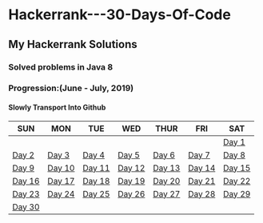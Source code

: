 # Hackerrank---30-Days-Of-Code
## My Hackerrank Solutions
### Solved problems in Java 8 

### Progression:(June - July, 2019)
#### Slowly Transport Into Github

SUN | MON | TUE | WED | THUR | FRI | SAT
--- | --- | --- | --- | --- | --- | ---
   |   |   |   |   |   |   | [Day 1](https://github.com/lucius-xiao-liu/Hackerrank---30-Days-Of-Code/tree/master/Day%201:%20Hello%20World)
 [Day 2](https://github.com/lucius-xiao-liu/Hackerrank---30-Days-Of-Code/tree/master/Day%202:%20Operators) | [Day 3]() | [Day 4]() | [Day 5]() | [Day 6]() | [Day 7]() | [Day 8](https://github.com/lucius-xiao-liu/Hackerrank---30-Days-Of-Code/tree/master/Day%208:%20Dictionaries%20and%20Maps) 
 [Day 9](https://github.com/lucius-xiao-liu/Hackerrank---30-Days-Of-Code/tree/master/Day%209:%20Recursion%203) | [Day 10](https://github.com/lucius-xiao-liu/Hackerrank---30-Days-Of-Code/blob/master/Day%2010:%20Binary%20Numbers) | [Day 11](https://github.com/lucius-xiao-liu/Hackerrank---30-Days-Of-Code/tree/master/Day%2011:%202D%20Arrays) | [Day 12](https://github.com/lucius-xiao-liu/Hackerrank---30-Days-Of-Code/tree/master/Day%2012:%20%20Inheritance) | [Day 13](https://github.com/lucius-xiao-liu/Hackerrank---30-Days-Of-Code/tree/master/Day%2013:%20%20Abstract%20Classes) | [Day 14]() | [Day 15]() 
 [Day 16](https://github.com/lucius-xiao-liu/Hackerrank---30-Days-Of-Code/tree/master/Day%2016:%20Exceptions) | [Day 17]() | [Day 18]() | [Day 19]() | [Day 20]() | [Day 21]() | [Day 22]() 
 [Day 23]() | [Day 24]() | [Day 25]() | [Day 26]() | [Day 27]() | [Day 28]() | [Day 29]()
 [Day 30]() |   |   |   |   |   |   
